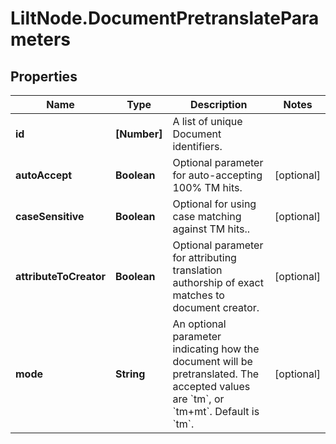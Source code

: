 # LiltNode.DocumentPretranslateParameters

## Properties

Name | Type | Description | Notes
------------ | ------------- | ------------- | -------------
**id** | **[Number]** | A list of unique Document identifiers. | 
**autoAccept** | **Boolean** | Optional parameter for auto-accepting 100% TM hits. | [optional] 
**caseSensitive** | **Boolean** | Optional for using case matching against TM hits.. | [optional] 
**attributeToCreator** | **Boolean** | Optional parameter for attributing translation authorship of exact matches to document creator. | [optional] 
**mode** | **String** | An optional parameter indicating how the document will be pretranslated.  The accepted values are &#x60;tm&#x60;, or &#x60;tm+mt&#x60;. Default is &#x60;tm&#x60;.  | [optional] 


